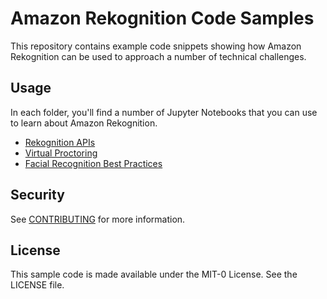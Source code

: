 # Amazon Rekognition Code Samples

This repository contains example code snippets showing how Amazon Rekognition can be used to approach a number of technical challenges.

## Usage

In each folder, you'll find a number of Jupyter Notebooks that you can use to learn about Amazon Rekognition.
* [Rekognition APIs](./rekognition-apis)
* [Virtual Proctoring](./virtual-proctoring)
* [Facial Recognition Best Practices](./facial-recognition-best-practices)

## Security

See [CONTRIBUTING](CONTRIBUTING.md#security-issue-notifications) for more information.

## License

This sample code is made available under the MIT-0 License. See the LICENSE file.